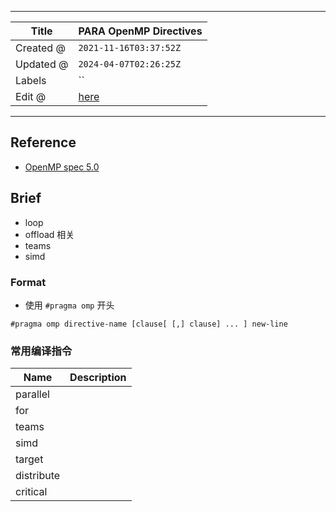 -----

| Title     | PARA OpenMP Directives                            |
| --------- | ------------------------------------------------- |
| Created @ | `2021-11-16T03:37:52Z`                            |
| Updated @ | `2024-04-07T02:26:25Z`                            |
| Labels    | \`\`                                              |
| Edit @    | [here](https://github.com/junxnone/opt/issues/20) |

-----

## Reference

  - [OpenMP
    spec 5.0](https://www.openmp.org/spec-html/5.0/openmpch2.html#x30-290002)

## Brief

  - loop
  - offload 相关
  - teams
  - simd

### Format

  - 使用 `#pragma omp` 开头

<!-- end list -->

    #pragma omp directive-name [clause[ [,] clause] ... ] new-line

### 常用编译指令

| Name       | Description |
| ---------- | ----------- |
| parallel   |             |
| for        |             |
| teams      |             |
| simd       |             |
| target     |             |
| distribute |             |
| critical   |             |
